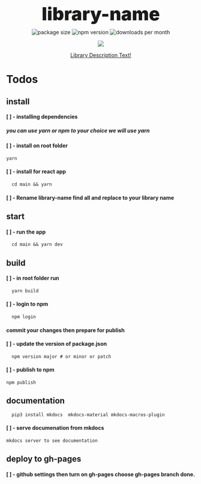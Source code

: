 <h1 align="center" style="
font-weight: 900;
font-size: 3rem;
line-height: 0;
margin: 4rem 0 2.5rem;
">library-name</b></h1>
<p align="center">
  <img src="https://img.shields.io/bundlephobia/minzip/library-name?style=flat-square" alt="package size" />
  <img src="https://img.shields.io/npm/dw/library-name?style=flat-square" alt="npm version" />
  <img src="https://img.shields.io/jsdelivr/npm/hm/library-name?style=flat-square" alt="downloads per month" />
</p>
<p align="center">
    <a href="https://www.npmjs.com/package/library-name" target="_blank">
        <img src="https://img.shields.io/npm/v/library-name?style=for-the-badge&logo=appveyor" />
    </a>
</p>

<a href="https://leularia.github.io/library-name/">
  <p align="center">Library Description Text!</p>
</a>

# Todos

## install

#### [ ] - installing dependencies

##### you can use yarn or npm to your choice we will use yarn

#### [ ] - install on root folder

```shell
yarn
```

#### [ ] - install for react app

```shell
  cd main && yarn
```

#### [ ] - Rename library-name find all and replace to your library name

## start

#### [ ] - run the app

```shell
  cd main && yarn dev
```

## build

#### [ ] - in root folder run

```shell
  yarn build
```

#### [ ] - login to npm

```shell
  npm login
```

#### commit your changes then prepare for publish

#### [ ] - update the version of package.json

```shell
  npm version major # or minor or patch
```

#### [ ] - publish to npm

```shell
npm publish
```

## documentation

```shell
  pip3 install mkdocs  mkdocs-material mkdocs-macros-plugin
```

#### [ ] - serve documenation from mkdocs

```shell
mkdocs server to see documentation
```

## deploy to gh-pages

#### [ ] - github settings then turn on gh-pages choose gh-pages branch done.
